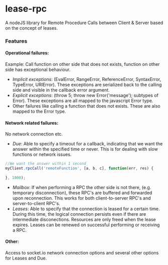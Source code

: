 # lease-rpc
A nodeJS library for Remote Procedure Calls between Client & Server based on the concept of leases.

### Features
#### **Operational failures**: 
Example: Call function on other side that does not exists, function on other side has exceptional behaviour.
  * *Implicit exceptions*: (EvalError, RangeError, ReferenceError, SyntaxError, TypeError, URIError). These exceptions are serialized back to the calling side and visible in the callback error argument.
  * *Explicit exceptions*: (throw 5; throw new Error('message'); subtypes of Error). These exceptions are all mapped to the javascript Error type.
  * Other failures like calling a function that does not exists. These are also mapped to the Error type.

#### **Network related failures**: 
No network connection etc.
  * *Due*: Able to specify a timeout for a callback, indicating that we want the answer within the specified time or never. This is for dealing with slow functions or network issues.
```javascript 
//We want the answer within 1 second
myClient.rpcCall('remoteFunction', [a, b, c], function(err, res) {
        
}, 1000);
```

  * *Mailbox*: If when performing a RPC the other side is not there, (e.g. temporary disconnection), these RPC's are buffered and forwarded upon reconnection. This works for both client-to-server RPC's and server-to-client RPC's. 
  * *Leases*: Able to specify that the connection is leased for a certain time. During this time, the logical connection persists even if there are intermediate disconections. Resources are only freed when the lease expires. Leases can be renewed on successful performing or receiving a RPC.

#### **Other**: 
Access to socket.io network connection options and several other options for Leases and Due.
